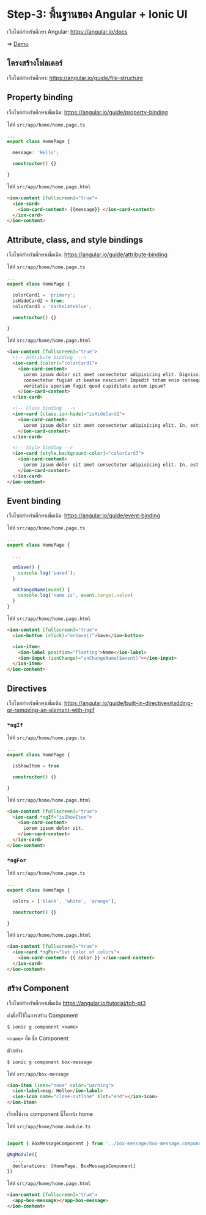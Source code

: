 # Step-3: พื้นฐานของ Angular + Ionic UI

เว็บไซต์สำหรับศึกษา Angular: https://angular.io/docs

<span>=> </span>[Demo](https://stackblitz.com/github/AnechaS/ionic-workshop/tree/step3/helloworld)

## โครงสร้างโฟลเดอร์

เว็บไซต์สำหรับศึกษา: https://angular.io/guide/file-structure

## Property binding

เว็บไซต์สำหรับศึกษาเพิ่มเติม: https://angular.io/guide/property-binding

ไฟล์ `src/app/home/home.page.ts`

```ts
...
export class HomePage {

  message: 'Hello';

  constructor() {}

}
```

ไฟล์ `src/app/home/home.page.html`

```html
<ion-content [fullscreen]="true">
  <ion-card>
    <ion-card-content> {{message}} </ion-card-content>
  </ion-card>
</ion-content>
```

## Attribute, class, and style bindings

เว็บไซต์สำหรับศึกษาเพิ่มเติม: https://angular.io/guide/attribute-binding

ไฟล์ `src/app/home/home.page.ts`

```ts
...
export class HomePage {

  colorCard1 = 'primary';
  isHideCard2 = true;
  colorCard3 = 'darkslateblue';

  constructor() {}

}
```

ไฟล์ `src/app/home/home.page.html`

```html
<ion-content [fullscreen]="true">
  <!-- Attribute binding  -->
  <ion-card [color]="colorCard1">
    <ion-card-content>
      Lorem ipsum dolor sit amet consectetur adipisicing elit. Dignissimos
      consectetur fugiat ut beatae nesciunt! Impedit totam enim consequuntur
      veritatis aperiam fugit quod cupiditate autem ipsum?
    </ion-card-content>
  </ion-card>

  <!-- Class binding  -->
  <ion-card [class.ion-hide]="isHideCard2">
    <ion-card-content>
      Lorem ipsum dolor sit amet consectetur adipisicing elit. In, est!
    </ion-card-content>
  </ion-card>

  <!-- Style binding -->
  <ion-card [style.background-color]="colorCard3">
    <ion-card-content>
      Lorem ipsum dolor sit amet consectetur adipisicing elit. In, est!
    </ion-card-content>
  </ion-card>
</ion-content>
```

## Event binding

เว็บไซต์สำหรับศึกษาเพิ่มเติม: https://angular.io/guide/event-binding

ไฟล์ `src/app/home/home.page.ts`

```ts
...
export class HomePage {

  ...

  onSave() {
    console.log('saved');
  }

  onChangeName(event) {
    console.log('name is', event.target.value)
  }
}
```

ไฟล์ `src/app/home/home.page.html`

```html
<ion-content [fullscreen]="true">
  <ion-button (click)="onSave()">Save</ion-button>

  <ion-item>
    <ion-label position="floating">Name</ion-label>
    <ion-input (ionChange)="onChangeName($event)"></ion-input>
  </ion-item>
</ion-content>
```

## Directives

เว็บไซต์สำหรับศึกษาเพิ่มเติม: https://angular.io/guide/built-in-directives#adding-or-removing-an-element-with-ngif

### `*ngIf`

ไฟล์ `src/app/home/home.page.ts`

```ts
...
export class HomePage {

  isShowItem = true

  constructor() {}

}
```

ไฟล์ `src/app/home/home.page.html`

```html
<ion-content [fullscreen]="true">
  <ion-card *ngIf="isShowItem">
    <ion-card-content>
      Lorem ipsum dolor sit.
    </ion-card-content>
  </ion-card>
</ion-content>
```

### `*ngFor`

ไฟล์ `src/app/home/home.page.ts`

```ts
...
export class HomePage {

  colors = ['black', 'white', 'orange'];

  constructor() {}

}
```

ไฟล์ `src/app/home/home.page.html`

```html
<ion-content [fullscreen]="true">
  <ion-card *ngFor="let color of colors">
    <ion-card-content> {{ color }} </ion-card-content>
  </ion-card>
</ion-content>
```

## สร้าง Component

เว็บไซต์สำหรับศึกษาเพิ่มเติม https://angular.io/tutorial/toh-pt3

คำสั่งที่ใช้ในการสร้าง Component

```
$ ionic g component <name>
```

`<name>` คือ ชื่อ Component

ตัวอย่าง: 
```bash
$ ionic g component box-message
```

ไฟล์ `src/app/box-message`

```html
<ion-item lines="none" color="warning">
  <ion-label>msg: Hello</ion-label>
  <ion-icon name="close-outline" slot="end"></ion-icon>
</ion-item>
```

เรียกใช้งาน component นี้ในหน้า home

ไฟล์ `src/app/home/home.module.ts`

```ts
...
import { BoxMessageComponent } from '../box-message/box-message.component';

@NgModule({
  ...,
  declarations: [HomePage, BoxMessageComponent]
})
```

ไฟล์ `src/app/home/home.page.html`
```html
<ion-content [fullscreen]="true">
  <app-box-message></app-box-message>
</ion-content>
```
